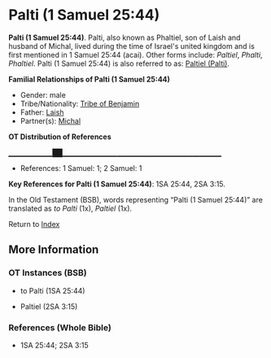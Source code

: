 # Palti (1 Samuel 25:44)
**Palti (1 Samuel 25:44)**. 
Palti, also known as Phaltiel, son of Laish and husband of Michal, lived during the time of Israel's united kingdom and is first mentioned in 1 Samuel 25:44 (acai). 
Other forms include: 
*Paltiel*, *Phalti*, *Phaltiel*. 
Palti (1 Samuel 25:44) is also referred to as: 
[Paltiel (Palti)](Paltiel.md). 




**Familial Relationships of Palti (1 Samuel 25:44)**


* Gender: male
* Tribe/Nationality: [Tribe of Benjamin](../../../groups/md/acai/Benjamin.md)
* Father: [Laish](Laish.md)
* Partner(s): [Michal](Michal.md)


**OT Distribution of References**

▁▁▁▁▁▁▁▁██▁▁▁▁▁▁▁▁▁▁▁▁▁▁▁▁▁▁▁▁▁▁▁▁▁▁▁▁▁
* References: 1 Samuel: 1; 2 Samuel: 1



**Key References for Palti (1 Samuel 25:44)**: 
1SA 25:44, 2SA 3:15. 


In the Old Testament (BSB), words representing “Palti (1 Samuel 25:44)” are translated as 
*to Palti* (1x), *Paltiel* (1x). 




Return to [Index](00-Index.md)

## More Information

### OT Instances (BSB)

* to Palti (1SA 25:44)

* Paltiel (2SA 3:15)



### References (Whole Bible)

* 1SA 25:44; 2SA 3:15



